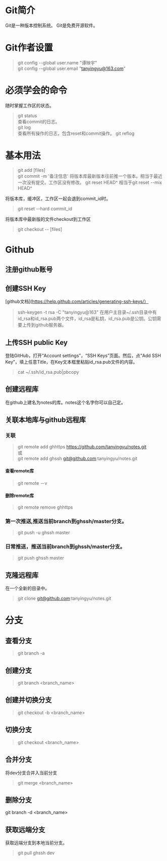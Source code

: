 # Git简介
Git是一种版本控制系统。
Git是免费开源软件。

# Git作者设置
>git config --global user.name "谭映宇"  
>git config --global user.email "tanyingyu@163.com"

# 必须学会的命令
随时掌握工作区的状态。
>git status  
查看commit的日志。  
>git log  
查看所有操作的日志，包含reset和commit操作。
>git reflog

# 基本用法
>git add [files]  
>git commit -m '备注信息'
将版本库最新版本往前推一个版本。相当于最近一次没有提交。工作区没有修改。
>git reset HEAD^
相当于git reset --mix HEAD^

将版本库，缓冲区，工作区一起会退到commit_id时。
>git reset --hard commit_id 

将版本库中最新版的文件checkout到工作区
>git checkout -- [files]

# Github
## 注册github账号

## 创建SSH Key
[github文档](https://help.github.com/articles/generating-ssh-keys/）
>ssh-keygen -t rsa -C "tanyingyu@163"
在用户主目录~/.ssh目录中有id_rsa和id_rsa.pub两个文件，id_rsa是私钥，id_rsa.pub是公钥。公钥需要上传到github服务器。

## 上传SSH public Key
登陆GitHub，打开“Account settings”，“SSH Keys”页面。然后，点“Add SSH Key”，填上任意Title，在Key文本框里粘贴id_rsa.pub文件的内容。
>cat ~/.ssh/id_rsa.pub|pbcopy

## 创建远程库
在github上建名为notes的库。notes这个名字你可以自己定。

## 关联本地库与github远程库  
### 关联  
>git remote add ghhttps https://github.com/tanyingyu/notes.git  
或  
>git remote add ghssh git@github.com:tanyingyu/notes.git  
#### 查看remote库  
>git remote －v  
#### 删除remote库  
>git remote remove ghhttps  
### 第一次推送,推送当前branch到ghssh/master分支。    
>git push -u ghssh master  
### 日常推送，推送当前branch到ghssh/master分支。  
>git push ghssh master  

## 克隆远程库
在一个全新的目录中。
>git clone git@github.com:tanyingyu/notes.git  

# 分支
## 查看分支  
>git branch -a  
## 创建分支  
>git branch <branch_name>  
## 创建并切换分支  
>git checkout -b <branch_name>    
## 切换分支  
>git checkout <branch_name>  
## 合并分支  
将dev分支合并入当前分支  
>git merge <branch_name>  
## 删除分支
git branch -d <branch_name>

## 获取远端分支  
获取远端分支到本地当前分支。  
>git pull ghssh dev

